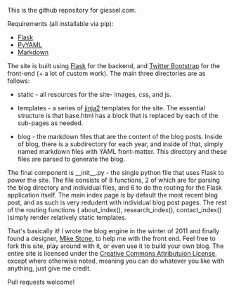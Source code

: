 This is the github repository for giessel.com.

Requirements (all installable via pip):
* [Flask](http://flask.pocoo.org)
* [PyYAML](http://pyyaml.org)
* [Markdown](http://pypi.python.org/pypi/Markdown)


The site is built using [Flask](http://flask.pocoo.org) for the backend, and [Twitter Bootstrap](twitter.github.com/bootstrap/) for the front-end (+ a lot of custom work).  The main three directories are as follows:

* static  -  all resources for the site- images, css, and js.

* templates -  a series of [jinja2](http://jinja.pocoo.org/docs/) templates for the site.  The essential structure is that base.html has a block that is replaced by each of the sub-pages as needed.

* blog - the markdown files that are the content of the blog posts.  Inside of blog, there is a subdirectory for each year, and inside of that, simply named markdown files with YAML front-matter.  This directory and these files are parsed to generate the blog.


The final component is \_\_init\_\_.py - the single python file that uses Flask to power the site.  The file consists of 8 functions, 2 of which are for parsing the blog directory and individual files, and 6 to do the routing for the Flask application itself.  The main index page is by default the most recent blog post, and as such is very redudent with individual blog post pages.  The rest of the routing functions ( about_index(), research_index(), contact_index() )simply render relatively static templates.

That's basically it!  I wrote the blog engine in the winter of 2011 and finally found a designer, [Mike Stone](https://github.com/himikestone), to help me with the front end.  Feel free to fork this site, play around with it, or even use it to build your own blog.  The entire site is licensed under the [Creative Commons Attributuion License](http://http://creativecommons.org/licenses/by/3.0/), except where otherwise noted, meaning you can do whatever you like with anything, just give me credit.

Pull requests welcome!
